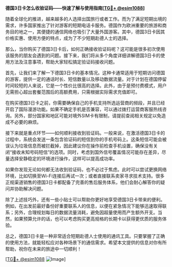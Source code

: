 **德国3日卡怎么收验证码——快速了解与使用指南[[TG💪+ @esim1088](https://t.me/s/esim1088)]**

随着全球化的推进，越来越多的人选择出国旅行或者工作。而为了满足短期出境的需求，许多国家推出了针对游客的短期电话卡服务。德国作为欧洲重要的旅游和商务目的地之一，其便捷的通信网络也吸引了大量外国游客。其中，德国3日卡因其价格实惠、使用方便的特点，成为了不少短期赴德人士的选择。

那么，当你购买了德国3日卡后，如何正确接收验证码呢？这可能是很多初次使用该服务的朋友会遇到的问题。接下来，我们将从多个角度详细讲解德国3日卡的使用方法及注意事项，帮助大家轻松搞定验证码接收问题。

首先，让我们来了解一下德国3日卡的基本情况。这种卡通常适用于短期访问德国的游客，提供一定的通话时长、短信数量以及移动数据流量。对于计划在德国停留时间较短的人来说，它是一个性价比很高的选择。此外，由于是预付费模式，用户无需担心超出套餐范围后的高额费用，只需根据实际需求充值即可。

在购买德国3日卡之前，你需要确保自己的手机支持所选运营商的频段，并且已经开启了国际漫游功能。如果不确定手机是否兼容，可以通过拨打运营商客服热线咨询。另外，部分国家和地区可能对境外SIM卡有限制，请提前查阅相关规定以免造成不必要的麻烦。

接下来就是重点环节——如何顺利接收到验证码。一般来说，在激活德国3日卡的过程中，系统会发送一条包含验证码的短信到你的手机号码上。这条短信可能会被误认为垃圾信息而被拦截掉，因此建议你在操作前检查手机设置，确保没有关闭“接收未知号码短信”的选项。同时，考虑到国外信号覆盖情况可能存在差异，尽量选择安静稳定的环境进行操作，这样可以提高成功率。

如果你发现无论如何都无法收到验证码，也不必过于焦虑。此时可以尝试更换网络环境，比如切换至Wi-Fi连接后再试一次；或者直接联系卖家寻求技术支持。很多正规渠道销售的德国3日卡都配备了完善的售后服务体系，他们会耐心解答你的疑问并协助解决问题。

除了上述技巧外，还有一些小贴士可以帮助你更好地享受德国3日卡带来的便利。例如，在出发前最好备份好重要联系人的信息，以便在紧急情况下能够迅速取得联系；另外，合理规划每日的数据流量消耗，避免因超量使用而产生额外开支。当然，如果预算允许的话，也可以考虑购买更高规格的长期卡以获得更优质的服务体验。

总之，德国3日卡是一种非常适合短期赴德人士使用的通讯工具。只要掌握了正确的使用方法，就能轻松应对各种场景下的通信需求。希望本文提供的信息对你有所帮助，祝你在未来的旅途中一切顺利！

[[TG💪+ @esim1088](https://t.me/s/esim1088) ![Image](https://i.postimg.cc/4NQfJmqS/Snipaste-2025-05-13-00-14-12.png)]